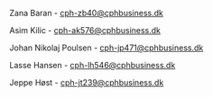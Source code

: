 Zana Baran - cph-zb40@cphbusiness.dk

Asim Kilic - cph-ak576@cphbusiness.dk

Johan Nikolaj Poulsen - cph-jp471@cphbusiness.dk

Lasse Hansen - cph-lh546@cphbusiness.dk

Jeppe Høst - cph-jt239@cphbusiness.dk
